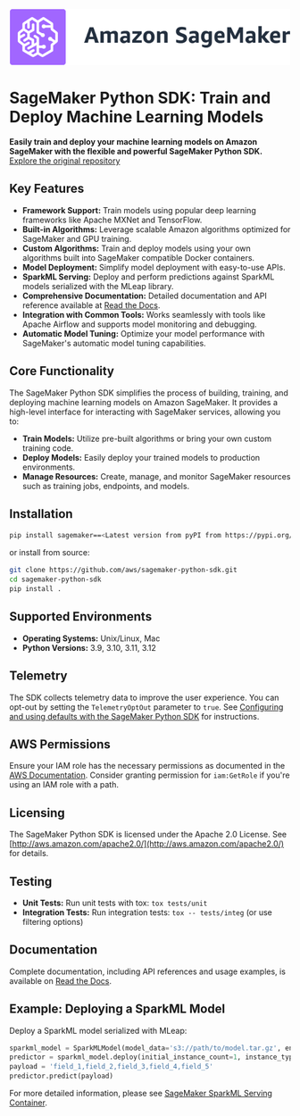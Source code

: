 <div align="center">
  <img src="https://github.com/aws/sagemaker-python-sdk/raw/master/branding/icon/sagemaker-banner.png" alt="SageMaker" height="100">
</div>

# SageMaker Python SDK: Train and Deploy Machine Learning Models

**Easily train and deploy your machine learning models on Amazon SageMaker with the flexible and powerful SageMaker Python SDK.**  [Explore the original repository](https://github.com/aws/sagemaker-python-sdk)

## Key Features

*   **Framework Support:** Train models using popular deep learning frameworks like Apache MXNet and TensorFlow.
*   **Built-in Algorithms:** Leverage scalable Amazon algorithms optimized for SageMaker and GPU training.
*   **Custom Algorithms:**  Train and deploy models using your own algorithms built into SageMaker compatible Docker containers.
*   **Model Deployment:** Simplify model deployment with easy-to-use APIs.
*   **SparkML Serving:** Deploy and perform predictions against SparkML models serialized with the MLeap library.
*   **Comprehensive Documentation:** Detailed documentation and API reference available at [Read the Docs](https://sagemaker.readthedocs.io/en/stable/).
*   **Integration with Common Tools:**  Works seamlessly with tools like Apache Airflow and supports model monitoring and debugging.
*   **Automatic Model Tuning:** Optimize your model performance with SageMaker's automatic model tuning capabilities.

## Core Functionality

The SageMaker Python SDK simplifies the process of building, training, and deploying machine learning models on Amazon SageMaker. It provides a high-level interface for interacting with SageMaker services, allowing you to:

*   **Train Models:**  Utilize pre-built algorithms or bring your own custom training code.
*   **Deploy Models:**  Easily deploy your trained models to production environments.
*   **Manage Resources:**  Create, manage, and monitor SageMaker resources such as training jobs, endpoints, and models.

## Installation

```bash
pip install sagemaker==<Latest version from pyPI from https://pypi.org/project/sagemaker/>
```

or install from source:

```bash
git clone https://github.com/aws/sagemaker-python-sdk.git
cd sagemaker-python-sdk
pip install .
```

## Supported Environments

*   **Operating Systems:** Unix/Linux, Mac
*   **Python Versions:**  3.9, 3.10, 3.11, 3.12

## Telemetry

The SDK collects telemetry data to improve the user experience. You can opt-out by setting the `TelemetryOptOut` parameter to `true`.  See [Configuring and using defaults with the SageMaker Python SDK](https://sagemaker.readthedocs.io/en/stable/overview.html#configuring-and-using-defaults-with-the-sagemaker-python-sdk) for instructions.

## AWS Permissions

Ensure your IAM role has the necessary permissions as documented in the [AWS Documentation](https://docs.aws.amazon.com/sagemaker/latest/dg/sagemaker-roles.html). Consider granting permission for `iam:GetRole` if you're using an IAM role with a path.

## Licensing

The SageMaker Python SDK is licensed under the Apache 2.0 License.  See [http://aws.amazon.com/apache2.0/](http://aws.amazon.com/apache2.0/) for details.

## Testing

*   **Unit Tests:** Run unit tests with tox:  `tox tests/unit`
*   **Integration Tests:**  Run integration tests:  `tox -- tests/integ` (or use filtering options)

## Documentation

Complete documentation, including API references and usage examples, is available on [Read the Docs](https://sagemaker.readthedocs.io/en/stable/).

## Example: Deploying a SparkML Model

Deploy a SparkML model serialized with MLeap:

```python
sparkml_model = SparkMLModel(model_data='s3://path/to/model.tar.gz', env={'SAGEMAKER_SPARKML_SCHEMA': schema})
predictor = sparkml_model.deploy(initial_instance_count=1, instance_type='ml.c4.xlarge', endpoint_name='sparkml-endpoint')
payload = 'field_1,field_2,field_3,field_4,field_5'
predictor.predict(payload)
```

For more detailed information, please see [SageMaker SparkML Serving Container](https://github.com/aws/sagemaker-sparkml-serving-container).